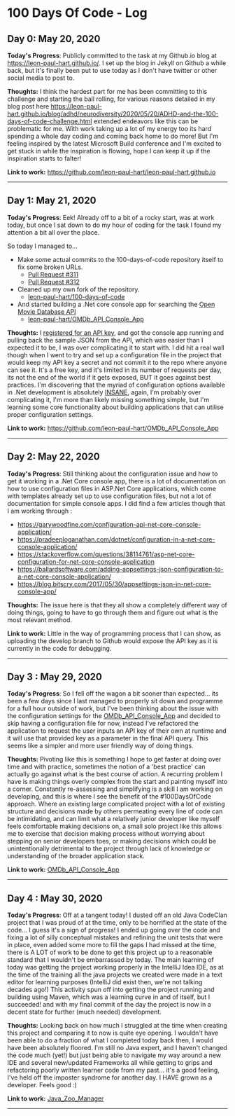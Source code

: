 # 100 Days Of Code - Log

## Day 0: May 20, 2020

**Today's Progress**: Publicly committed to the task at my Github.io blog at <https://leon-paul-hart.github.io/>. I set up the blog in Jekyll on Github a while back, but it's finally been put to use today as I don't have twitter or other social media to post to.

**Thoughts:** I think the hardest part for me has been committing to this challenge and starting the ball rolling, for various reasons detailed in my blog post here <https://leon-paul-hart.github.io/blog/adhd/neurodiversity/2020/05/20/ADHD-and-the-100-days-of-code-challenge.html> extended endeavors like this can be problematic for me. With work taking up a lot of my energy too its hard spending a whole day coding and coming back home to do more! But I'm feeling inspired by the latest Microsoft Build conference and I'm excited to get stuck in while the inspiration is flowing, hope I can keep it up if the inspiration starts to falter!

**Link to work:** <https://github.com/leon-paul-hart/leon-paul-hart.github.io>

---

## Day 1: May 21, 2020

**Today's Progress**: Eek! Already off to a bit of a rocky start, was at work today, but once I sat down to do my hour of coding for the task I found my attention a bit all over the place.

So today I managed to...

- Make some actual commits to the 100-days-of-code repository itself to fix some broken URLs.
  - [Pull Request #311](https://github.com/kallaway/100-days-of-code/commit/6335f2d99b36f7ae289d10ba025fd27331b5ff20)
  - [Pull Request #312](https://github.com/kallaway/100-days-of-code/commit/37d919a796f840f85d64140d742c96b4001d71b9)
- Cleaned up my own fork of the repository.
  - [leon-paul-hart/100-days-of-code](https://github.com/leon-paul-hart/100-days-of-code/commits/master)
- And started building a .Net core console app for searching the [Open Movie Database API](https://www.omdbapi.com/)
  - [leon-paul-hart/OMDb_API_Console_App](https://github.com/leon-paul-hart/OMDb_API_Console_App)

**Thoughts:** I [registered for an API key](https://www.omdbapi.com/apikey.aspx), and got the console app running and pulling back the sample JSON from the API, which was easier than I expected it to be, I was over complicating it to start with. I did hit a real wall though when I went to try and set up a configuration file in the project that would keep my API key a secret and not commit it to the repo where anyone can see it. It's a free key, and it's limited in its number of requests per day, its not the end of the world if it gets exposed, BUT it goes against best practices. I'm discovering that the myriad of configuration options available in .Net development is absolutely [INSANE](https://docs.microsoft.com/en-gb/dotnet/api/system.configuration?view=dotnet-plat-ext-3.1), again, I'm probably over complicating it, I'm more than likely missing something simple, but I'm learning some core functionality about building applications that can utilise proper configuration settings.

**Link to work:** <https://github.com/leon-paul-hart/OMDb_API_Console_App>

---

## Day 2: May 22, 2020

**Today's Progress**: Still thinking about the configuration issue and how to get it working in a .Net Core console app, there is a lot of documentation on how to use configuration files in ASP.Net Core applications, which come with templates already set up to use configuration files, but not a lot of documentation for simple console apps. I did find a few articles though that I am working through :

- <https://garywoodfine.com/configuration-api-net-core-console-application/>
- <https://pradeeploganathan.com/dotnet/configuration-in-a-net-core-console-application/>
- <https://stackoverflow.com/questions/38114761/asp-net-core-configuration-for-net-core-console-application>
- <https://ballardsoftware.com/adding-appsettings-json-configuration-to-a-net-core-console-application/>
- <https://blog.bitscry.com/2017/05/30/appsettings-json-in-net-core-console-app/>

**Thoughts:** The issue here is that they all show a completely different way of doing things, going to have to go through them and figure out what is the most relevant method.

**Link to work:** Little in the way of programming process that I can show, as uploading the develop branch to Github would expose the API key as it is currently in the code for debugging.

---

## Day 3 : May 29, 2020

**Today's Progress**: So I fell off the wagon a bit sooner than expected... its been a few days since I last managed to properly sit down and programme for a full hour outside of work, but I've been thinking about the issue with the configuration settings for the [OMDb_API_Console_App](https://github.com/leon-paul-hart/OMDb_API_Console_App) and decided to skip having a configuration file for now, instead I've refactored the application to request the user inputs an API key of their own at runtime and it will use that provided key as a parameter in the final API query. This seems like a simpler and more user friendly way of doing things.

**Thoughts:** Pivoting like this is something I hope to get faster at doing over time and with practice, sometimes the notion of a 'best practice' can actually go against what is the best course of action. A recurring problem I have is making things overly complex from the start and painting myself into a corner. Constantly re-assessing and simplifying is a skill I am working on developing, and this is where I see the benefit of the #100DaysOfCode approach. Where an existing large complicated project with a lot of existing structure and decisions made by others permeating every line of code can be intimidating, and can limit what a relatively junior developer like myself feels comfortable making decisions on, a small solo project like this allows me to exercise that decision making process without worrying about stepping on senior developers toes, or making decisions which could be unintentionally detrimental to the project through lack of knowledge or understanding of the broader application stack.

**Link to work:** [OMDb_API_Console_App](https://github.com/leon-paul-hart/OMDb_API_Console_App)

---

## Day 4 : May 30, 2020

**Today's Progress**: Off at a tangent today! I dusted off an old Java CodeClan project that I was proud of at the time, only to be horrified at the state of the code... I guess it's a sign of progress! I ended up going over the code and fixing a lot of silly conceptual mistakes and refining the unit tests that were in place, even added some more to fill the gaps I had missed at the time, there is A LOT of work to be done to get this project up to a reasonable standard that I wouldn't be embarrassed by today. The main learning of today was getting the project working properly in the IntelliJ Idea IDE, as at the time of the training all the java projects we created were made in a text editor for learning purposes (IntelliJ did exist then, we're not talking decades ago!) This activity spun off into getting the project running and building using Maven, which was a learning curve in and of itself, but I succeeded! and with my final commit of the day the project is now in a decent state for further (much needed) development.

**Thoughts:** Looking back on how much I struggled at the time when creating this project and comparing it to now is quite eye opening. I wouldn't have been able to do a fraction of what I completed today back then, I would have been absolutely floored. I'm still no Java expert, and I haven't changed the code much (yet!) but just being able to navigate my way around a new IDE and several new/updated Frameworks all while getting to grips and refactoring poorly written learner code from my past... it's a good feeling, I've held off the imposter syndrome for another day. I HAVE grown as a developer. Feels good :)

**Link to work:** [Java_Zoo_Manager](https://github.com/leon-paul-hart/Java_Zoo_Manager)

---